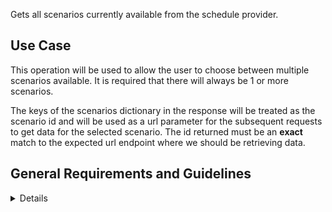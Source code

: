 Gets all scenarios currently available from the schedule provider.

## Use Case

This operation will be used to allow the user to choose between multiple scenarios available.
It is required that there will always be 1 or more scenarios.

The keys of the scenarios dictionary in the response will be treated as the
scenario id and will be used as a url parameter for the subsequent requests to
get data for the selected scenario. The id returned must be an **exact** match
to the expected url endpoint where we should be retrieving data.

## General Requirements and Guidelines

<details>

### Performance Guidelines

This endpoint is used exclusively for user interface interactions.
If responses are slow, the user interface will be slow so our expectation is the
target response time should be under 1 second for these requests.

</details>
